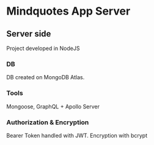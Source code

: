 # Mindquotes App Server

## Server side

Project developed in NodeJS

### DB
DB created on MongoDB Atlas.

### Tools

Mongoose, GraphQL + Apollo Server

### Authorization & Encryption

Bearer Token handled with JWT. Encryption with bcrypt

